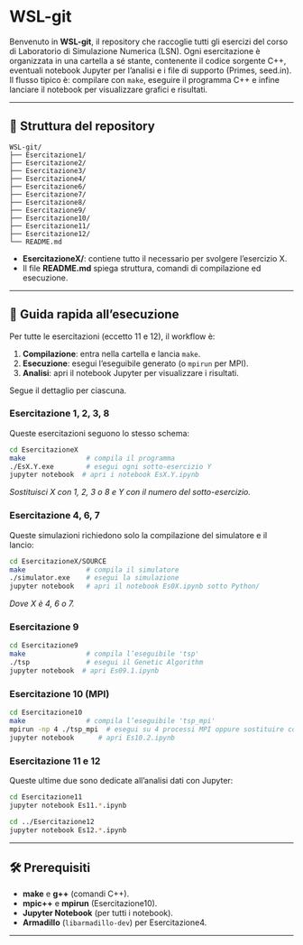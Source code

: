 # WSL-git

Benvenuto in **WSL-git**, il repository che raccoglie tutti gli esercizi del corso di Laboratorio di Simulazione Numerica (LSN). Ogni esercitazione è organizzata in una cartella a sé stante, contenente il codice sorgente C++, eventuali notebook Jupyter per l’analisi e i file di supporto (Primes, seed.in). Il flusso tipico è: compilare con `make`, eseguire il programma C++ e infine lanciare il notebook per visualizzare grafici e risultati.

---

## 📁 Struttura del repository

```plaintext
WSL-git/
├── Esercitazione1/
├── Esercitazione2/
├── Esercitazione3/
├── Esercitazione4/
├── Esercitazione6/
├── Esercitazione7/
├── Esercitazione8/
├── Esercitazione9/
├── Esercitazione10/
├── Esercitazione11/
├── Esercitazione12/
└── README.md
```

* **EsercitazioneX/**: contiene tutto il necessario per svolgere l’esercizio X.
* Il file **README.md** spiega struttura, comandi di compilazione ed esecuzione.

---

## 🚀 Guida rapida all’esecuzione

Per tutte le esercitazioni (eccetto 11 e 12), il workflow è:

1. **Compilazione**: entra nella cartella e lancia `make`.
2. **Esecuzione**: esegui l’eseguibile generato (o `mpirun` per MPI).
3. **Analisi**: apri il notebook Jupyter per visualizzare i risultati.

Segue il dettaglio per ciascuna.

### Esercitazione 1, 2, 3, 8

Queste esercitazioni seguono lo stesso schema:

```bash
cd EsercitazioneX
make               # compila il programma
./EsX.Y.exe        # esegui ogni sotto-esercizio Y
jupyter notebook  # apri i notebook EsX.Y.ipynb
```

*Sostituisci X con 1, 2, 3 o 8 e Y con il numero del sotto-esercizio.*

### Esercitazione 4, 6, 7

Queste simulazioni richiedono solo la compilazione del simulatore e il lancio:

```bash
cd EsercitazioneX/SOURCE
make               # compila il simulatore
./simulator.exe    # esegui la simulazione
jupyter notebook   # apri il notebook Es0X.ipynb sotto Python/
```

*Dove X è 4, 6 o 7.*

### Esercitazione 9

```bash
cd Esercitazione9
make               # compila l’eseguibile 'tsp'
./tsp              # esegui il Genetic Algorithm
jupyter notebook  # apri Es09.1.ipynb
```

### Esercitazione 10 (MPI)

```bash
cd Esercitazione10
make               # compila l’eseguibile 'tsp_mpi'
mpirun -np 4 ./tsp_mpi  # esegui su 4 processi MPI oppure sostituire con il numero di processi desiderato 
jupyter notebook      # apri Es10.2.ipynb
```

### Esercitazione 11 e 12

Queste ultime due sono dedicate all’analisi dati con Jupyter:

```bash
cd Esercitazione11
jupyter notebook Es11.*.ipynb

cd ../Esercitazione12
jupyter notebook Es12.*.ipynb
```

---

## 🛠 Prerequisiti

* **make** e **g++** (comandi C++).
* **mpic++** e **mpirun** (Esercitazione10).
* **Jupyter Notebook** (per tutti i notebook).
* **Armadillo** (`libarmadillo-dev`) per Esercitazione4.

---



